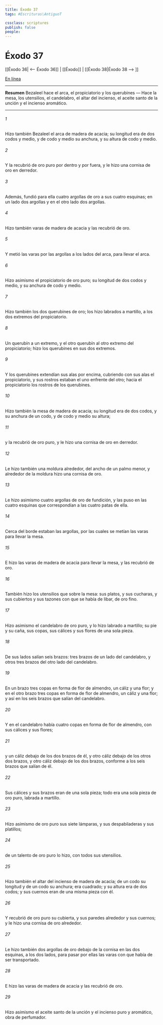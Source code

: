 ```yaml
---
title: Éxodo 37
tags: #Escrituras\AntiguoT

cssclass: scriptures
publish: false
people:
---
```


# Éxodo 37
[[Éxodo 36| <-- Éxodo 36]] | [[Éxodo]] | [[Éxodo 38|Éxodo 38 --> ]]

[En línea](https://churchofjesuschrist.org/study/scriptures/ot/ex/37?lang=spa)

---
__Resumen__
Bezaleel hace el arca, el propiciatorio y los querubines — Hace la mesa, los utensilios, el candelabro, el altar del incienso, el aceite santo de la unción y el incienso aromático.

---
###### 1 
Hizo también Bezaleel el arca de madera de acacia; su longitud era de dos codos y medio, y de codo y medio su anchura, y su altura de codo y medio.

###### 2 
Y la recubrió de oro puro por dentro y por fuera, y le hizo una cornisa de oro en derredor.

###### 3 
Además, fundió para ella cuatro argollas de oro a sus cuatro esquinas; en un lado dos argollas y en el otro lado dos argollas.

###### 4 
Hizo también varas de madera de acacia y las recubrió de oro.

###### 5 
Y metió las varas por las argollas a los lados del arca, para llevar el arca.

###### 6 
Hizo asimismo el propiciatorio de oro puro; su longitud de dos codos y medio, y su anchura de codo y medio.

###### 7 
Hizo también los dos querubines de oro; los hizo labrados a martillo, a los dos extremos del propiciatorio.

###### 8 
Un querubín a un extremo, y el otro querubín al otro extremo del propiciatorio; hizo los querubines en sus dos extremos.

###### 9 
Y los querubines extendían sus alas por encima, cubriendo con sus alas el propiciatorio, y sus rostros estaban el uno enfrente del otro;  hacia el propiciatorio los rostros de los querubines.

###### 10 
Hizo también la mesa de madera de acacia; su longitud era de dos codos, y su anchura de un codo, y de codo y medio su altura;

###### 11 
y la recubrió de oro puro, y le hizo una cornisa de oro en derredor.

###### 12 
Le hizo también una moldura alrededor, del ancho de un palmo menor, y alrededor de la moldura hizo una cornisa de oro.

###### 13 
Le hizo asimismo cuatro argollas de oro de fundición, y las puso en las cuatro esquinas que correspondían a las cuatro patas de ella.

###### 14 
Cerca del borde estaban las argollas, por las cuales se metían las varas para llevar la mesa.

###### 15 
E hizo las varas de madera de acacia para llevar la mesa, y las recubrió de oro.

###### 16 
También hizo los utensilios que  sobre la mesa: sus platos, y sus cucharas, y sus cubiertos y sus tazones con que se había de libar,  de oro fino.

###### 17 
Hizo asimismo el candelabro de oro puro, y lo hizo labrado a martillo; su pie y su caña, sus copas, sus cálices y sus flores de una sola pieza.

###### 18 
De sus lados salían seis brazos: tres brazos de un lado del candelabro, y otros tres brazos del otro lado del candelabro.

###### 19 
En un brazo  tres copas en forma de flor de almendro, un cáliz y una flor; y en el otro brazo tres copas en forma de flor de almendro, un cáliz y una flor; y así en los seis brazos que salían del candelabro.

###### 20 
Y en el candelabro había cuatro copas en forma de flor de almendro, con sus cálices y sus flores;

###### 21 
y un cáliz debajo de los dos brazos de él, y otro cáliz debajo de los otros dos brazos, y otro cáliz debajo de los dos  brazos, conforme a los seis brazos que salían de él.

###### 22 
Sus cálices y sus brazos eran de una sola pieza; todo era una sola pieza de oro puro, labrada a martillo.

###### 23 
Hizo asimismo de oro puro sus siete lámparas, y sus despabiladeras y sus platillos;

###### 24 
de un talento de oro puro lo hizo, con todos sus utensilios.

###### 25 
Hizo también el altar del incienso de madera de acacia; de un codo su longitud y de un codo su anchura; era cuadrado; y su altura era de dos codos; y sus cuernos eran de una misma pieza con él.

###### 26 
Y recubrió de oro puro su cubierta, y sus paredes alrededor y sus cuernos; y le hizo una cornisa de oro alrededor.

###### 27 
Le hizo también dos argollas de oro debajo de la cornisa en las dos esquinas, a los dos lados, para pasar por ellas las varas con que había de ser transportado.

###### 28 
E hizo las varas de madera de acacia y las recubrió de oro.

###### 29 
Hizo asimismo el aceite santo de la unción y el incienso puro y aromático, obra de perfumador.

